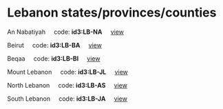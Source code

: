 # Lebanon states/provinces/counties
An Nabatiyah&nbsp;&nbsp;&nbsp;&nbsp;&nbsp;code: **id3:LB-NA**&nbsp;&nbsp;&nbsp;&nbsp;&nbsp;[view](../../export/geojson/medium/id3/lb/na.geojson)&nbsp;&nbsp;&nbsp;&nbsp;&nbsp;


Beirut&nbsp;&nbsp;&nbsp;&nbsp;&nbsp;code: **id3:LB-BA**&nbsp;&nbsp;&nbsp;&nbsp;&nbsp;[view](../../export/geojson/medium/id3/lb/ba.geojson)&nbsp;&nbsp;&nbsp;&nbsp;&nbsp;


Beqaa&nbsp;&nbsp;&nbsp;&nbsp;&nbsp;code: **id3:LB-BI**&nbsp;&nbsp;&nbsp;&nbsp;&nbsp;[view](../../export/geojson/medium/id3/lb/bi.geojson)&nbsp;&nbsp;&nbsp;&nbsp;&nbsp;


Mount Lebanon&nbsp;&nbsp;&nbsp;&nbsp;&nbsp;code: **id3:LB-JL**&nbsp;&nbsp;&nbsp;&nbsp;&nbsp;[view](../../export/geojson/medium/id3/lb/jl.geojson)&nbsp;&nbsp;&nbsp;&nbsp;&nbsp;


North Lebanon&nbsp;&nbsp;&nbsp;&nbsp;&nbsp;code: **id3:LB-AS**&nbsp;&nbsp;&nbsp;&nbsp;&nbsp;[view](../../export/geojson/medium/id3/lb/as.geojson)&nbsp;&nbsp;&nbsp;&nbsp;&nbsp;


South Lebanon&nbsp;&nbsp;&nbsp;&nbsp;&nbsp;code: **id3:LB-JA**&nbsp;&nbsp;&nbsp;&nbsp;&nbsp;[view](../../export/geojson/medium/id3/lb/ja.geojson)&nbsp;&nbsp;&nbsp;&nbsp;&nbsp;

